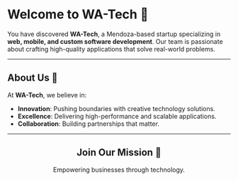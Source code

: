 <div align="center" width="50">
   <image href="https://github.com/user-attachments/assets/b15c4c1e-a5dd-41a8-9de5-05cc9f664ec7" /> 


  <!-- <img src="./logo.svg" alt="WA-Tech Logo" width="200">  -->

</div>

# Welcome to WA-Tech 🚀

You have discovered **WA-Tech**, a Mendoza-based startup specializing in **web, mobile, and custom software development**. Our team is passionate about crafting high-quality applications that solve real-world problems.

---

## About Us 🌟

At **WA-Tech**, we believe in:
- **Innovation**: Pushing boundaries with creative technology solutions.
- **Excellence**: Delivering high-performance and scalable applications.
- **Collaboration**: Building partnerships that matter.

<!-- 
## How to Reach Us 📫

Let's build something amazing together!  
Feel free to reach out or check out our work:

<p align="center">
  <a href="https://wa-tech.com/"><img src="https://img.shields.io/badge/Website-%23FF5722?style=flat&logo=google-chrome&logoColor=white" alt="Website"></a>
  <a href="https://www.linkedin.com/company/wa-tech/"><img src="https://img.shields.io/badge/LinkedIn-%230077B5?style=flat&logo=linkedin&logoColor=white" alt="LinkedIn"></a>
  <a href="mailto:contact@wa-tech.com"><img src="https://img.shields.io/badge/Email-%23D14836?style=flat&logo=gmail&logoColor=white" alt="Email"></a>
</p> -->

---

<div align="center">
  <h2>Join Our Mission 🚀</h2>
  <p>Empowering businesses through technology.</p>
</div>

